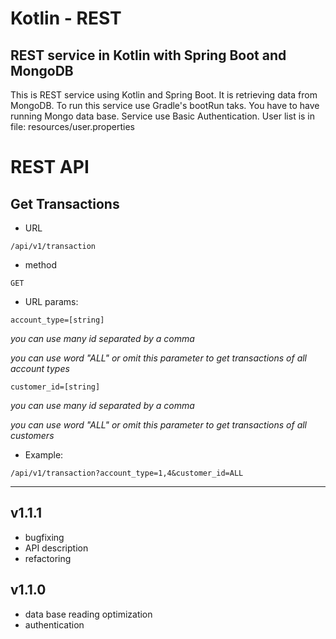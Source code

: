 # Kotlin - REST

## REST service in Kotlin with Spring Boot and MongoDB

This is REST service using Kotlin and Spring Boot. It is retrieving data from MongoDB.
To run this service use Gradle's bootRun taks. You have to have running Mongo data base.
Service use Basic Authentication. User list is in file: resources/user.properties

# REST API

## Get Transactions

* URL

`/api/v1/transaction`

* method

`GET`

* URL params:

`account_type=[string]`

_you can use many id separated by a comma_

_you can use word "ALL" or omit this parameter to get transactions of all account types_ 

`customer_id=[string]`

_you can use many id separated by a comma_

_you can use word "ALL" or omit this parameter to get transactions of all customers_

* Example:

`/api/v1/transaction?account_type=1,4&customer_id=ALL`

---
## v1.1.1

* bugfixing
* API description
* refactoring

## v1.1.0

* data base reading optimization
* authentication